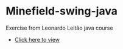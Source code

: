 # Minefield-swing-java
<p>Exercise from Leonardo Leitão java course</p>
<ul>
    <li>
        <a href="https://www.linkedin.com/posts/emannuel-oliveira-pedreira-34a876231_campominado-java-github-activity-7022192096132378624-dfPd?utm_source=share&utm_medium=member_desktop">Click here to view</a>
    </li>
</ul>

